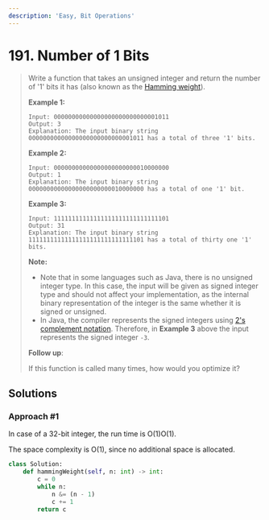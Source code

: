 ```yaml
---
description: 'Easy, Bit Operations'
---
```


# 191. Number of 1 Bits

> Write a function that takes an unsigned integer and return the number of '1' bits it has \(also known as the [Hamming weight](http://en.wikipedia.org/wiki/Hamming_weight)\).
>
> **Example 1:**
>
> ```text
> Input: 00000000000000000000000000001011
> Output: 3
> Explanation: The input binary string 00000000000000000000000000001011 has a total of three '1' bits.
> ```
>
> **Example 2:**
>
> ```text
> Input: 00000000000000000000000010000000
> Output: 1
> Explanation: The input binary string 00000000000000000000000010000000 has a total of one '1' bit.
> ```
>
> **Example 3:**
>
> ```text
> Input: 11111111111111111111111111111101
> Output: 31
> Explanation: The input binary string 11111111111111111111111111111101 has a total of thirty one '1' bits.
> ```
>
> **Note:**
>
> * Note that in some languages such as Java, there is no unsigned integer type. In this case, the input will be given as signed integer type and should not affect your implementation, as the internal binary representation of the integer is the same whether it is signed or unsigned.
> * In Java, the compiler represents the signed integers using [2's complement notation](https://en.wikipedia.org/wiki/Two%27s_complement). Therefore, in **Example 3** above the input represents the signed integer `-3`.
>
> **Follow up**:
>
> If this function is called many times, how would you optimize it?

## Solutions

### Approach \#1

In case of a 32-bit integer, the run time is O\(1\)O\(1\).

The space complexity is O\(1\), since no additional space is allocated.

```python
class Solution:
    def hammingWeight(self, n: int) -> int:
        c = 0
        while n:
            n &= (n - 1)
            c += 1
        return c
```

